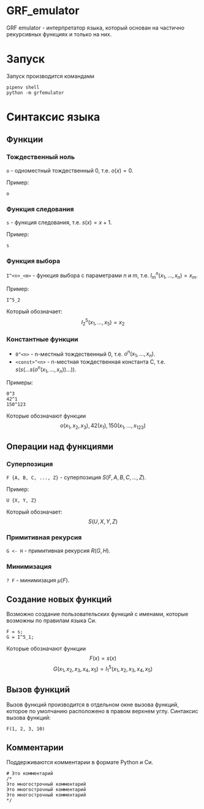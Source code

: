 # GRF_emulator
GRF emulator - интерпретатор языка, который основан на частично рекурсивных
функциях и только на них.

# Запуск
Запуск производится командами
```
pipenv shell
python -m grfemulator
```

# Синтаксис языка

## Функции
### Тождественный ноль
`o` - одноместный тождественный 0, т.е. $o(x) = 0$.

Пример:
```
o
```
### Функция следования
`s` - функция следования, т.е. $s(x) = x + 1$.

Пример:
```
s
```
### Функция выбора
`I^<n>_<m>` - функция выбора с параметрами $n$ и $m$, т.е.
$I^n_m(x_1, \dots, x_n) = x_m$.

Пример:
```
I^5_2
```
Который обозначает:
$$I^5_2(x_1, \dots, x_5) = x_2$$
### Константные функции
- `0^<n>` - n-местный тождественный 0, т.е. $o^n(x_1, \dots, x_n)$.
- `<const>^<n>` - n-местная тождественная константа С,
т.е. $s(s(...s(o^n(x_1, \dots, x_n))...))$.

Примеры:
```
0^3
42^1
150^123
```
Которые обозначают функции
$$o(x_1, x_2, x_3), 42(x_1), 150(x_1, \dots, x_{123})$$

## Операции над функциями
### Суперпозиция
`F {A, B, C, ..., Z}` - суперпозиция $S(F, A, B, C, \dots, Z)$.

Пример:
```
U {X, Y, Z}
```
Который обозначает:
$$S(U, X, Y, Z)$$

### Примитивная рекурсия
`G <- H` - примитивная рекурсия $R(G, H)$.
### Минимизация
`? F` - минимизация $\mu(F)$.

## Создание новых функций
Возможно создание пользовательских функций с именами, которые возможны по
правилам языка Си.
```
F = s;
G = I^5_1;
```
Которые обозначают функции
$$F(x) = s(x)$$
$$G(x_1, x_2, x_3, x_4, x_5) = I^5_1(x_1, x_2, x_3, x_4, x_5)$$
## Вызов функций
Вызов функций производится в отдельном окне вызова функций, которое 
по умолчанию расположено в правом верхнем углу.
Синтаксис вызова функций:
```
F(1, 2, 3, 10)
```
## Комментарии
Поддерживаются комментарии в формате Python и Си.
```
# Это комментарий
/*
Это многострочный комментарий
Это многострочный комментарий
Это многострочный комментарий
*/
```
